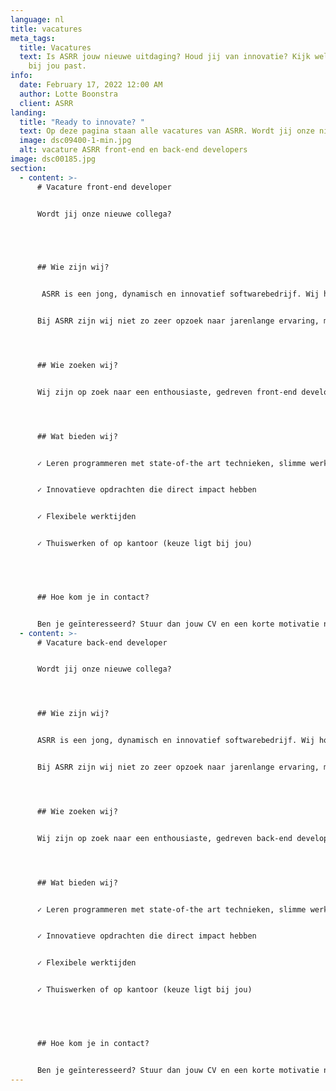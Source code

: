 ```yaml
---
language: nl
title: vacatures
meta_tags:
  title: Vacatures
  text: Is ASRR jouw nieuwe uitdaging? Houd jij van innovatie? Kijk welke vacature
    bij jou past.
info:
  date: February 17, 2022 12:00 AM
  author: Lotte Boonstra
  client: ASRR
landing:
  title: "Ready to innovate? "
  text: Op deze pagina staan alle vacatures van ASRR. Wordt jij onze nieuwe collega?
  image: dsc09400-1-min.jpg
  alt: vacature ASRR front-end en back-end developers
image: dsc00185.jpg
section:
  - content: >-
      # Vacature front-end developer 


      Wordt jij onze nieuwe collega? 


       


      ## Wie zijn wij? 


       ASRR is een jong, dynamisch en innovatief softwarebedrijf. Wij houden ons bezig met verschillende innoverende projecten: van platforms waar consumenten zelf hun droomhuis kunnen ontwerpen in 3D tot vernieuwende, ‘dedicated’ podcast apps voor in de App- en Playstore.  


      Bij ASRR zijn wij niet zo zeer opzoek naar jarenlange ervaring, maar naar potentie en het vermogen om complexe problemen op te lossen. Bij ASRR leer je programmeren op enterprise niveau.  




      ## Wie zoeken wij? 


      Wij zijn op zoek naar een enthousiaste, gedreven front-end developer om ons team te vervolledigen.  Als front-end developer zal je onder andere te maken krijgen met: Javascript, Typescript, React JS en Next JS.  




      ## Wat bieden wij? 


      ✓ Leren programmeren met state-of-the art technieken, slimme werkwijzen op enterprise niveau 


      ✓ Innovatieve opdrachten die direct impact hebben 


      ✓ Flexibele werktijden   


      ✓ Thuiswerken of op kantoor (keuze ligt bij jou) 


       


      ## Hoe kom je in contact? 


      Ben je geïnteresseerd? Stuur dan jouw CV en een korte motivatie naar [recruitment@asrr.nl](mailto:recruitment@asrr.nl) en wie weet ben jij onze nieuwe aanwinst.
  - content: >-
      # Vacature back-end developer 


      Wordt jij onze nieuwe collega? 




      ## Wie zijn wij? 


      ASRR is een jong, dynamisch en innovatief softwarebedrijf. Wij houden ons bezig met verschillende innoverende projecten: van platforms waar consumenten zelf hun droomhuis kunnen ontwerpen in 3D tot vernieuwende, ‘dedicated’ podcast apps voor in de App- en Playstore.  


      Bij ASRR zijn wij niet zo zeer opzoek naar jarenlange ervaring, maar naar potentie en het vermogen om complexe problemen op te lossen. Bij ASRR leer je programmeren op enterprise niveau. 




      ## Wie zoeken wij? 


      Wij zijn op zoek naar een enthousiaste, gedreven back-end developer om ons team te vervolledigen.  Als back- end developer zal je onder andere te maken krijgen met: Java, Kotlin, Spring boot en C#. 




      ## Wat bieden wij? 


      ✓ Leren programmeren met state-of-the art technieken, slimme werkwijzen op enterprise niveau 


      ✓ Innovatieve opdrachten die direct impact hebben 


      ✓ Flexibele werktijden  


      ✓ Thuiswerken of op kantoor (keuze ligt bij jou) 


        


      ## Hoe kom je in contact? 


      Ben je geïnteresseerd? Stuur dan jouw CV en een korte motivatie naar [recruitment@asrr.nl](mailto:recruitment@asrr.nl) en wie weet ben jij onze nieuwe aanwinst.
---
```

